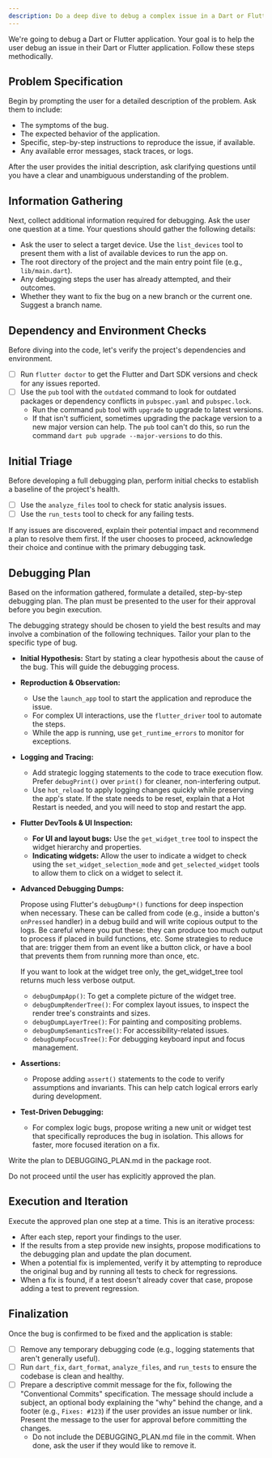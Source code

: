 ```yaml
---
description: Do a deep dive to debug a complex issue in a Dart or Flutter app or package.
---
```


We're going to debug a Dart or Flutter application. Your goal is to help the user debug an issue in their Dart or Flutter application. Follow these steps methodically.

## Problem Specification

Begin by prompting the user for a detailed description of the problem. Ask them to include:

- The symptoms of the bug.
- The expected behavior of the application.
- Specific, step-by-step instructions to reproduce the issue, if available.
- Any available error messages, stack traces, or logs.

After the user provides the initial description, ask clarifying questions until you have a clear and unambiguous understanding of the problem.

## Information Gathering

Next, collect additional information required for debugging. Ask the user one question at a time. Your questions should gather the following details:

- Ask the user to select a target device. Use the `list_devices` tool to present them with a list of available devices to run the app on.
- The root directory of the project and the main entry point file (e.g., `lib/main.dart`).
- Any debugging steps the user has already attempted, and their outcomes.
- Whether they want to fix the bug on a new branch or the current one. Suggest a branch name.

## Dependency and Environment Checks

Before diving into the code, let's verify the project's dependencies and environment.

- [ ] Run `flutter doctor` to get the Flutter and Dart SDK versions and check for any issues reported.
- [ ] Use the `pub` tool with the `outdated` command to look for outdated packages or dependency conflicts in `pubspec.yaml` and `pubspec.lock`.
  - Run the command `pub` tool with `upgrade` to upgrade to latest versions.
  - If that isn't sufficient, sometimes upgrading the package version to a new major version can help. The `pub` tool can't do this, so run the command `dart pub upgrade --major-versions` to do this.

## Initial Triage

Before developing a full debugging plan, perform initial checks to establish a baseline of the project's health.

- [ ] Use the `analyze_files` tool to check for static analysis issues.
- [ ] Use the `run_tests` tool to check for any failing tests.

If any issues are discovered, explain their potential impact and recommend a plan to resolve them first. If the user chooses to proceed, acknowledge their choice and continue with the primary debugging task.

## Debugging Plan

Based on the information gathered, formulate a detailed, step-by-step debugging plan. The plan must be presented to the user for their approval before you begin execution.

The debugging strategy should be chosen to yield the best results and may involve a combination of the following techniques. Tailor your plan to the specific type of bug.

- **Initial Hypothesis:** Start by stating a clear hypothesis about the cause of the bug. This will guide the debugging process.

- **Reproduction & Observation:**
  - Use the `launch_app` tool to start the application and reproduce the issue.
  - For complex UI interactions, use the `flutter_driver` tool to automate the steps.
  - While the app is running, use `get_runtime_errors` to monitor for exceptions.

- **Logging and Tracing:**
  - Add strategic logging statements to the code to trace execution flow. Prefer `debugPrint()` over `print()` for cleaner, non-interfering output.
  - Use `hot_reload` to apply logging changes quickly while preserving the app's state. If the state needs to be reset, explain that a Hot Restart is needed, and you will need to stop and restart the app.

- **Flutter DevTools & UI Inspection:**
  - **For UI and layout bugs:** Use the `get_widget_tree` tool to inspect the widget hierarchy and properties.
  - **Indicating widgets:** Allow the user to indicate a widget to check using the `set_widget_selection_mode` and `get_selected_widget` tools to allow them to click on a widget to select it.

- **Advanced Debugging Dumps:**

  Propose using Flutter's `debugDump*()` functions for deep inspection when necessary. These can be called from code (e.g., inside a button's `onPressed` handler) in a debug build and will write copious output to the logs. Be careful where you put these: they can produce too much output to process if placed in build functions, etc. Some strategies to reduce that are: trigger them from an event like a button click, or have a bool that prevents them from running more than once, etc.

  If you want to look at the widget tree only, the get_widget_tree tool returns much less verbose output.

  - `debugDumpApp()`: To get a complete picture of the widget tree.
  - `debugDumpRenderTree()`: For complex layout issues, to inspect the render tree's constraints and sizes.
  - `debugDumpLayerTree()`: For painting and compositing problems.
  - `debugDumpSemanticsTree()`: For accessibility-related issues.
  - `debugDumpFocusTree()`: For debugging keyboard input and focus management.

- **Assertions:**
  - Propose adding `assert()` statements to the code to verify assumptions and invariants. This can help catch logical errors early during development.

- **Test-Driven Debugging:**
  - For complex logic bugs, propose writing a new unit or widget test that specifically reproduces the bug in isolation. This allows for faster, more focused iteration on a fix.

Write the plan to DEBUGGING_PLAN.md in the package root.

Do not proceed until the user has explicitly approved the plan.

## Execution and Iteration

Execute the approved plan one step at a time. This is an iterative process:

- After each step, report your findings to the user.
- If the results from a step provide new insights, propose modifications to the debugging plan and update the plan document.
- When a potential fix is implemented, verify it by attempting to reproduce the original bug and by running all tests to check for regressions.
- When a fix is found, if a test doesn't already cover that case, propose adding a test to prevent regression.

## Finalization

Once the bug is confirmed to be fixed and the application is stable:

- [ ] Remove any temporary debugging code (e.g., logging statements that aren't generally useful).
- [ ] Run `dart_fix`, `dart_format`, `analyze_files`, and `run_tests` to ensure the codebase is clean and healthy.
- [ ] Prepare a descriptive commit message for the fix, following the "Conventional Commits" specification. The message should include a subject, an optional body explaining the "why" behind the change, and a footer (e.g., `Fixes: #123`) if the user provides an issue number or link. Present the message to the user for approval before committing the changes.
  - Do not include the DEBUGGING_PLAN.md file in the commit. When done, ask the user if they would like to remove it.
